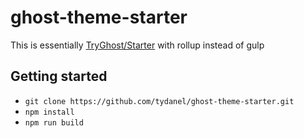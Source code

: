# ghost-theme-starter

This is essentially [TryGhost/Starter](https://github.com/TryGhost/Starter) with rollup instead of gulp


## Getting started

* `git clone https://github.com/tydanel/ghost-theme-starter.git`
* `npm install`
* `npm run build`


